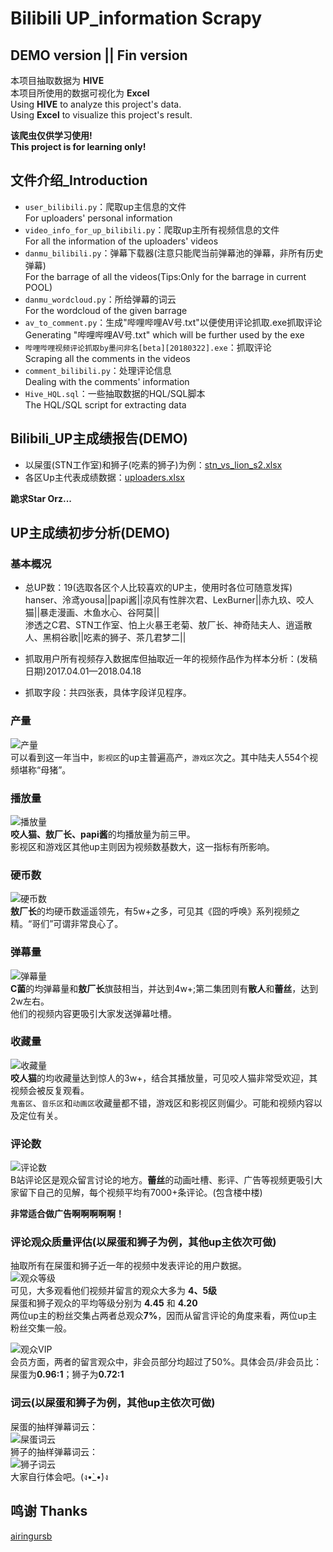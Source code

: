 ﻿Bilibili UP_information Scrapy
====
DEMO version || Fin version
----
本项目抽取数据为 **HIVE**</br>
本项目所使用的数据可视化为 **Excel**</br>
Using **HIVE** to analyze this project's data.</br>
Using **Excel** to visualize this project's result.</br>

**该爬虫仅供学习使用!**</br>
**This project is for learning only!** </br>

## 文件介绍_Introduction

* `user_bilibili.py`：爬取up主信息的文件</br>
For uploaders' personal information</br>
* `video_info_for_up_bilibili.py`：爬取up主所有视频信息的文件</br>
For all the information of the uploaders' videos</br>
* `danmu_bilibili.py`：弹幕下载器(注意只能爬当前弹幕池的弹幕，非所有历史弹幕)</br>
For the barrage of all the videos(Tips:Only for the barrage in current POOL)</br>
* `danmu_wordcloud.py`：所给弹幕的词云</br>
For the wordcloud of the given barrage</br>
* `av_to_comment.py`：生成"哔哩哔哩AV号.txt"以便使用评论抓取.exe抓取评论</br>
Generating "哔哩哔哩AV号.txt" which will be further used by the exe</br>
* `哔哩哔哩视频评论抓取by墨问非名[beta][20180322].exe`：抓取评论</br>
Scraping all the comments in the videos</br>
* `comment_bilibili.py`：处理评论信息</br>
Dealing with the comments' information</br>
* `Hive_HQL.sql`：一些抽取数据的HQL/SQL脚本</br>
The HQL/SQL script for extracting data</br>

## Bilibili_UP主成绩报告(DEMO)
* 以屎蛋(STN工作室)和狮子(吃素的狮子)为例：[stn_vs_lion_s2.xlsx](https://github.com/KaygoYM/Bilibili_Uploader_Analyze/blob/master/stn_vs_lion_s2.xlsx)</br>
* 各区Up主代表成绩数据：[uploaders.xlsx](https://github.com/KaygoYM/Bilibili_Uploader_Analyze/blob/master/uploaders.xlsx)</br>

**跪求Star Orz...**</br>

## UP主成绩初步分析(DEMO)
### 基本概况

- 总UP数：19(选取各区个人比较喜欢的UP主，使用时各位可随意发挥)</br>
hanser、泠鸢yousa||papi酱||凉风有性胖次君、LexBurner||赤九玖、咬人猫||暴走漫画、木鱼水心、谷阿莫||</br>
渗透之C君、STN工作室、怕上火暴王老菊、敖厂长、神奇陆夫人、逍遥散人、黑桐谷歌||吃素的狮子、茶几君梦二||</br>

- 抓取用户所有视频存入数据库但抽取近一年的视频作品作为样本分析：(发稿日期)2017.04.01—2018.04.18</br>
- 抓取字段：共四张表，具体字段详见程序。</br>

### 产量
![产量](https://github.com/KaygoYM/Bilibili_Uploader_Analyze/blob/master/Pictures/video_num.png)</br>
可以看到这一年当中，`影视区`的up主普遍高产，`游戏区`次之。其中陆夫人554个视频堪称“母猪”。</br>

### 播放量
![播放量](https://github.com/KaygoYM/Bilibili_Uploader_Analyze/blob/master/Pictures/avg_playnum.png)</br>
**咬人猫、敖厂长、papi酱**的均播放量为前三甲。</br>
影视区和游戏区其他up主则因为视频数基数大，这一指标有所影响。</br>

### 硬币数
![硬币数](https://github.com/KaygoYM/Bilibili_Uploader_Analyze/blob/master/Pictures/avg_coinnum.png)</br>
**敖厂长**的均硬币数遥遥领先，有5w+之多，可见其《囧的呼唤》系列视频之精。“哥们”可谓非常良心了。</br>

### 弹幕量
![弹幕量](https://github.com/KaygoYM/Bilibili_Uploader_Analyze/blob/master/Pictures/avg_danmunum.png)</br>
**C菌**的均弹幕量和**敖厂长**旗鼓相当，并达到4w+;第二集团则有**散人**和**蕾丝**，达到2w左右。</br>
他们的视频内容更吸引大家发送弹幕吐槽。</br>

### 收藏量
![收藏量](https://github.com/KaygoYM/Bilibili_Uploader_Analyze/blob/master/Pictures/avg_favnum.png)</br>
**咬人猫**的均收藏量达到惊人的3w+，结合其播放量，可见咬人猫非常受欢迎，其视频会被反复观看。</br>
`鬼畜区`、`音乐区`和`动画区`收藏量都不错，游戏区和影视区则偏少。可能和视频内容以及定位有关。</br>

### 评论数
![评论数](https://github.com/KaygoYM/Bilibili_Uploader_Analyze/blob/master/Pictures/avg_comnum.png)</br>
B站评论区是观众留言讨论的地方。**蕾丝**的动画吐槽、影评、广告等视频更吸引大家留下自己的见解，每个视频平均有7000+条评论。(包含楼中楼)</br>

**非常适合做广告啊啊啊啊啊！**</br>

### 评论观众质量评估(以屎蛋和狮子为例，其他up主依次可做)</br>
抽取所有在屎蛋和狮子近一年的视频中发表评论的用户数据。</br>
![观众等级](https://github.com/KaygoYM/Bilibili_Uploader_Analyze/blob/master/Pictures/audience_level.png)</br>
可见，大多观看他们视频并留言的观众大多为 **4、5级**</br>
屎蛋和狮子观众的平均等级分别为 **4.45** 和 **4.20**</br>
两位up主的粉丝交集占两者总观众**7%**，因而从留言评论的角度来看，两位up主粉丝交集一般。</br>

![观众VIP](https://github.com/KaygoYM/Bilibili_Uploader_Analyze/blob/master/Pictures/audience_vip.png)</br>
会员方面，两者的留言观众中，非会员部分均超过了50%。具体会员/非会员比：屎蛋为**0.96:1**；狮子为**0.72:1**</br>

### 词云(以屎蛋和狮子为例，其他up主依次可做)
屎蛋的抽样弹幕词云：</br>
![屎蛋词云](https://github.com/KaygoYM/Bilibili_Uploader_Analyze/blob/master/Pictures/stn_danmu.png)</br>
狮子的抽样弹幕词云：</br>
![狮子词云](https://github.com/KaygoYM/Bilibili_Uploader_Analyze/blob/master/Pictures/lion_danmu.png)</br>
大家自行体会吧。(ง•̀_•́)ง </br>

## 鸣谢 Thanks
[airingursb](https://github.com/airingursb/bilibili-user)
